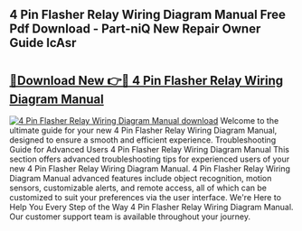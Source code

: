 ## 4 Pin Flasher Relay Wiring Diagram Manual Free Pdf Download - Part-niQ New Repair Owner Guide lcAsr

# <h2><a href="http://dfllhk.blite.top/?on=4+Pin+Flasher+Relay+Wiring+Diagram+Manual">🔗Download New 👉🔴 4 Pin Flasher Relay Wiring Diagram Manual</a></h2>

[![4 Pin Flasher Relay Wiring Diagram Manual download](https://i.imgur.com/lujVjoI.png)](http://dfllhk.blite.top/?on=4+Pin+Flasher+Relay+Wiring+Diagram+Manual)
Welcome to the ultimate guide for your new 4 Pin Flasher Relay Wiring Diagram Manual, designed to ensure a smooth and efficient experience. Troubleshooting Guide for Advanced Users 4 Pin Flasher Relay Wiring Diagram Manual This section offers advanced troubleshooting tips for experienced users of your new 4 Pin Flasher Relay Wiring Diagram Manual. 4 Pin Flasher Relay Wiring Diagram Manual advanced features include object recognition, motion sensors, customizable alerts, and remote access, all of which can be customized to suit your preferences via the user interface. We're Here to Help You Every Step of the Way 4 Pin Flasher Relay Wiring Diagram Manual. Our customer support team is available throughout your journey.
